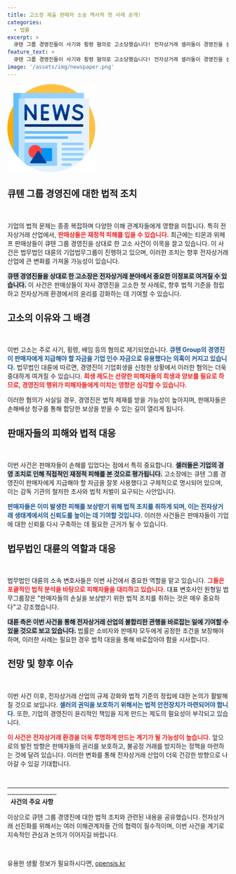 ```yaml
---
title: 고소장 제출 판매자 소송 역사적 첫 사례 공개!
categories:
  - 법률
excerpt: >
  큐텐 그룹 경영진들이 사기와 횡령 혐의로 고소당했습니다! 전자상거래 셀러들이 경영진을 상대로 첫 번째 형사고소를 진행하며, 주요 자금 유용 의혹이 제기되었습니다. 이 사건의 전개가 주목됩니다!
feature_text: >
  큐텐 그룹 경영진들이 사기와 횡령 혐의로 고소당했습니다! 전자상거래 셀러들이 경영진을 상대로 첫 번째 형사고소를 진행하며, 주요 자금 유용 의혹이 제기되었습니다. 이 사건의 전개가 주목됩니다!
image: '/assets/img/newspaper.png'
---
```


<p><img src="/assets/img/newspaper.png" alt="kimp 속보" /></p>

<h2 data-ke-size="size26">큐텐 그룹 경영진에 대한 법적 조치</h2>

<p data-ke-size="size16">&nbsp;</p>

<p>기업의 법적 문제는 종종 복잡하며 다양한 이해 관계자들에게 영향을 미칩니다. 특히 전자상거래 산업에서, <b><span style="color: #ee2323;">판매상들은 재정적 피해를 입을 수 있습니다.</span></b> 최근에는 티몬과 위메프 판매상들이 큐텐 그룹 경영진을 상대로 한 고소 사건이 이목을 끌고 있습니다. 이 사건은 법무법인 대륜의 기업법무그룹이 진행하고 있으며, 이러한 조치는 향후 전자상거래 산업에 큰 변화를 가져올 가능성이 있습니다. </p>

<p><b><span style="background-color: #21538527;">큐텐 경영진들을 상대로 한 고소장은 전자상거래 분야에서 중요한 이정표로 여겨질 수 있습니다.</span></b> 이 사건은 판매상들이 자사 경영진을 고소한 첫 사례로, 향후 법적 기준을 정립하고 전자상거래 환경에서의 윤리를 강화하는 데 기여할 수 있습니다. </p>

<h2 data-ke-size="size26">고소의 이유와 그 배경</h2>

<p data-ke-size="size16">&nbsp;</p>

<p>이번 고소는 주로 사기, 횡령, 배임 등의 혐의로 제기되었습니다. <b><span style="color: #1a5490;">큐텐 Group의 경영진이 판매자에게 지급해야 할 자금을 기업 인수 자금으로 유용했다는 의혹이 커지고 있습니다.</span></b> 법무법인 대륜에 따르면, 경영진이 기업회생을 신청한 상황에서 이러한 혐의는 더욱 중대하게 여겨질 수 있습니다. <b><span style="color: #ee2323;">회생 제도는 선량한 피해자들의 희생과 양보를 필요로 하므로, 경영진의 행위가 피해자들에게 미치는 영향은 심각할 수 있습니다.</span></b></p>

<p>이러한 혐의가 사실일 경우, 경영진은 법적 제재를 받을 가능성이 높아지며, 판매자들은 손해배상 청구를 통해 합당한 보상을 받을 수 있는 길이 열리게 됩니다. </p>

<h2 data-ke-size="size26">판매자들의 피해와 법적 대응</h2>

<p data-ke-size="size16">&nbsp;</p>

<p>이번 사건은 판매자들이 손해를 입었다는 점에서 특히 중요합니다. <b><span style="background-color: #21538527;">셀러들은 기업의 경영 조치로 인해 직접적인 재정적 피해를 본 것으로 평가됩니다.</span></b> 고소장에는 큐텐 그룹 경영진이 판매자에게 지급해야 할 자금을 잘못 사용했다고 구체적으로 명시되어 있으며, 이는 감독 기관의 철저한 조사와 법적 처벌이 요구되는 사안입니다. </p>

<p><b><span style="color: #1a5490;">판매자들은 이미 발생한 피해를 보상받기 위해 법적 조치를 취하게 되며, 이는 전자상거래 생태계에서의 신뢰도를 높이는 데 기여할 것입니다.</span></b> 이러한 사건들은 판매자들이 기업에 대한 신뢰를 다시 구축하는 데 필요한 근거가 될 수 있습니다. </p>

<h2 data-ke-size="size26">법무법인 대륜의 역할과 대응</h2>

<p data-ke-size="size16">&nbsp;</p>

<p>법무법인 대륜의 소속 변호사들은 이번 사건에서 중요한 역할을 맡고 있습니다. <b><span style="color: #ee2323;">그들은 포괄적인 법적 분석을 바탕으로 피해자들을 대리하고 있습니다.</span></b> 대표 변호사인 원형일 법무그룹장은 "판매자들의 손실을 보상받기 위한 법적 조치를 취하는 것은 매우 중요하다"고 강조했습니다. </p>

<p><b><span style="background-color: #21538527;">대륜 측은 이번 사건을 통해 전자상거래 산업의 불합리한 관행을 바로잡는 일에 기여할 수 있을 것으로 보고 있습니다.</span></b> 법률은 소비자와 판매자 모두에게 공정한 조건을 보장해야 하며, 이러한 사례는 필요한 경우 법적 대응을 통해 바로잡아야 함을 시사합니다.</p>

<h2 data-ke-size="size26">전망 및 향후 이슈</h2>

<p data-ke-size="size16">&nbsp;</p>

<p>이번 사건 이후, 전자상거래 산업의 규제 강화와 법적 기준의 정립에 대한 논의가 활발해질 것으로 보입니다. <b><span style="color: #1a5490;">셀러의 권익을 보호하기 위해서는 법적 안전장치가 마련되어야 합니다.</span></b> 또한, 기업의 경영진이 윤리적인 책임을 지게 만드는 제도의 필요성이 부각되고 있습니다.</p>

<p><b><span style="color: #ee2323;">이 사건은 전자상거래 환경을 더욱 투명하게 만드는 계기가 될 가능성이 높습니다.</span></b> 앞으로의 발전 방향은 판매자들의 권리를 보호하고, 불공정 거래를 방지하는 정책을 마련하는 것에 달려 있습니다. 이러한 변화를 통해 전자상거래 산업이 더욱 건강한 방향으로 나아갈 수 있길 기대합니다. </p>

<p data-ke-size="size16">&nbsp;</p>

<hr />

<table style="width: 100%; height: 27px;">
    <tr>
        <td style="text-align: center; height: 27px;"><b>사건의 주요 사항</b></td>
    </tr>
    <tr>
        <td style="text-align: center; height: 17px;"><b>고소 대상</b></td>
    </tr>
    <tr>
        <td style="text-align: center; height: 17px;"><b>큐텐 그룹 경영진</b></td>
    </tr>
    <tr>
        <td style="text-align: center; height: 17px;"><b>주요 혐의</b></td>
    </tr>
    <tr>
        <td style="text-align: center; height: 17px;"><b>사기, 횡령, 배임</b></td>
    </tr>
    <tr>
        <td style="text-align: center; height: 17px;"><b>법적 대응</b></td>
    </tr>
    <tr>
        <td style="text-align: center; height: 17px;"><b>법무법인 대륜</b></td>
    </tr>
</table>

<p data-ke-size="size16">이상으로 큐텐 그룹 경영진에 대한 법적 조치와 관련된 내용을 공유했습니다. 전자상거래 선진화를 위해서는 여러 이해관계자들 간의 협력이 필수적이며, 이번 사건을 계기로 지속적인 관심과 논의가 이어지길 바랍니다.</p>

<p data-ke-size="size16">&nbsp;</p>
유용한 생활 정보가 필요하시다면, <a href="https://opensis.kr" rel="dofollow">opensis.kr</a>



